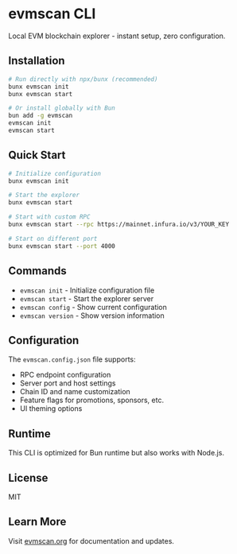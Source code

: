# evmscan CLI

Local EVM blockchain explorer - instant setup, zero configuration.

## Installation

```bash
# Run directly with npx/bunx (recommended)
bunx evmscan init
bunx evmscan start

# Or install globally with Bun
bun add -g evmscan
evmscan init
evmscan start
```

## Quick Start

```bash
# Initialize configuration
bunx evmscan init

# Start the explorer
bunx evmscan start

# Start with custom RPC
bunx evmscan start --rpc https://mainnet.infura.io/v3/YOUR_KEY

# Start on different port
bunx evmscan start --port 4000
```

## Commands

- `evmscan init` - Initialize configuration file
- `evmscan start` - Start the explorer server
- `evmscan config` - Show current configuration
- `evmscan version` - Show version information

## Configuration

The `evmscan.config.json` file supports:

- RPC endpoint configuration
- Server port and host settings
- Chain ID and name customization
- Feature flags for promotions, sponsors, etc.
- UI theming options

## Runtime

This CLI is optimized for Bun runtime but also works with Node.js.

## License

MIT

## Learn More

Visit [evmscan.org](https://evmscan.org) for documentation and updates.
